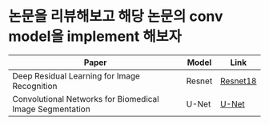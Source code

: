 # 논문을 리뷰해보고 해당 논문의 conv model을 implement 해보자
|Paper|Model|Link|
|---|---|---|
|Deep Residual Learning for Image Recognition|Resnet|[Resnet18](https://github.com/3n952/Conv_model_study/tree/main/resnet)|
|Convolutional Networks for Biomedical Image Segmentation|U-Net|[U-Net](https://github.com/3n952/Conv_model_study/tree/main/Unet)|
